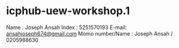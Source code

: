# icphub-uew-workshop.1
Name : Joseph Ansah
Index : 5251570193
E-mail: ansahjoseph674@gmail.com
Momo number/Name : Joseph Ansah / 0205988630
